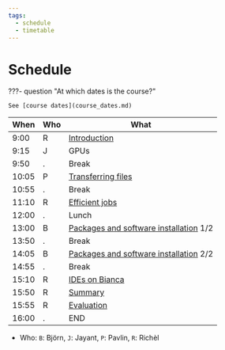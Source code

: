 ```yaml
---
tags:
  - schedule
  - timetable
---
```


# Schedule

???- question "At which dates is the course?"

    See [course dates](course_dates.md)

When | Who  | What
-----|------|-------------------------
9:00 | R    | [Introduction](intro.md)
9:15 | J    | GPUs
9:50 | .    | Break
10:05| P    | [Transferring files](transfer.md)
10:55| .    | Break
11:10| R    | [Efficient jobs](efficient_jobs.md)
12:00| .    | Lunch
13:00| B    | [Packages and software installation](https://uppmax.github.io/bianca_workshops/intermediate/install/) 1/2
13:50| .    | Break
14:05| B    | [Packages and software installation](https://uppmax.github.io/bianca_workshops/intermediate/install/) 2/2
14:55| .    | Break 
15:10| R    | [IDEs on Bianca](ides/README.md)
15:50| R    | [Summary](summary.md)
15:55| R    | [Evaluation](evaluation_intermediate.md)
16:00| .    | END

- Who: `B`: Björn, `J`: Jayant, `P`: Pavlin, `R`: Richèl
